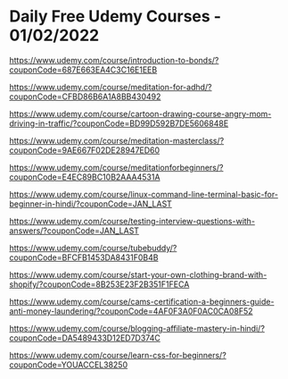 # Daily Free Udemy Courses - 01/02/2022

https://www.udemy.com/course/introduction-to-bonds/?couponCode=687E663EA4C3C16E1EEB
https://www.udemy.com/course/meditation-for-adhd/?couponCode=CFBD86B6A1A8BB430492
https://www.udemy.com/course/cartoon-drawing-course-angry-mom-driving-in-traffic/?couponCode=BD99D592B7DE5606848E
https://www.udemy.com/course/meditation-masterclass/?couponCode=9AE667F02DE28947ED60
https://www.udemy.com/course/meditationforbeginners/?couponCode=E4EC89BC10B2AAA4531A
https://www.udemy.com/course/linux-command-line-terminal-basic-for-beginner-in-hindi/?couponCode=JAN_LAST
https://www.udemy.com/course/testing-interview-questions-with-answers/?couponCode=JAN_LAST
https://www.udemy.com/course/tubebuddy/?couponCode=BFCFB1453DA8431F0B4B
https://www.udemy.com/course/start-your-own-clothing-brand-with-shopify/?couponCode=8B253E23F2B351F1FECA
https://www.udemy.com/course/cams-certification-a-beginners-guide-anti-money-laundering/?couponCode=4AF0F3A0F0AC0CA08F52
https://www.udemy.com/course/blogging-affiliate-mastery-in-hindi/?couponCode=DA5489433D12ED7D374C
https://www.udemy.com/course/learn-css-for-beginners/?couponCode=YOUACCEL38250
